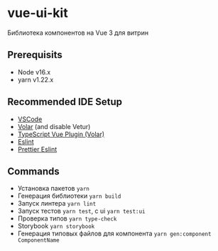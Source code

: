 # vue-ui-kit

Библиотека компонентов на Vue 3 для витрин

## Prerequisits

- Node v16.x
- yarn v1.22.x

## Recommended IDE Setup

- [VSCode](https://code.visualstudio.com/)
- [Volar](https://marketplace.visualstudio.com/items?itemName=Vue.volar) (and disable Vetur)
- [TypeScript Vue Plugin (Volar)](https://marketplace.visualstudio.com/items?itemName=Vue.vscode-typescript-vue-plugin)
- [Eslint](https://marketplace.visualstudio.com/items?itemName=dbaeumer.vscode-eslint)
- [Prettier Eslint](https://marketplace.visualstudio.com/items?itemName=rvest.vs-code-prettier-eslint)

## Commands

- Установка пакетов `yarn`
- Генерация библиотеки `yarn build`
- Запуск линтера `yarn lint`
- Запуск тестов `yarn test`, с ui `yarn test:ui`
- Проверка типов `yarn type-check`
- Storybook `yarn storybook`
- Генерация типовых файлов для компонента `yarn gen:component ComponentName`
